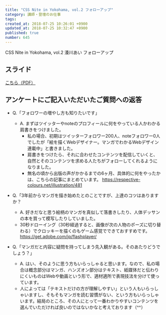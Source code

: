 ```yaml
---
title: "CSS Nite in Yokohama, vol.2 フォローアップ"
category: 講師・登壇のお仕事
tags: 
created_at: 2018-07-25 10:26:01 +0900
updated_at: 2018-07-25 10:32:47 +0900
published: true
number: 645
---
```


CSS Nite in Yokohama, vol.2  湊川あい フォローアップ

## スライド
[こちら（PDF）](https://www.dropbox.com/s/h5tpgaa7pvrod51/%E3%80%90%E3%83%95%E3%82%A9%E3%83%AD%E3%83%BC%E3%82%A2%E3%83%83%E3%83%97%E7%94%A8%E3%82%B9%E3%83%A9%E3%82%A4%E3%83%89%E3%80%91%E6%B9%8A%E5%B7%9D%E3%81%82%E3%81%84_Google%E3%82%B5%E3%83%BC%E3%83%81%E3%82%B3%E3%83%B3%E3%82%BD%E3%83%BC%E3%83%AB%2BSNS%E3%82%92%E9%A7%86%E4%BD%BF%E3%81%97%E3%81%9F%E3%80%81%E8%AA%AD%E3%81%BE%E3%82%8C%E3%82%8B%E3%82%B3%E3%83%B3%E3%83%86%E3%83%B3%E3%83%84%E3%81%AE%E4%BD%9C%E3%82%8A%E6%96%B9.pdf?dl=0)

## アンケートにご記入いただいたご質問への返答
- Q.「フォロワーの増やし方も知りたいです」
    - A. まずはツイッターやnoteのプロフィールに何をやっている人かわかる肩書きをつけました。
        - 私の場合、初期はツイッターフォロワー200人、noteフォロワー0人でしたが「絵を描くWebデザイナー。マンガでわかるWebデザイン連載中」と書きました。
        - 肩書きをつけたら、それに合わせたコンテンツを配信していくと、自然とそのコンテンツを求める人たちがフォローしてくれるようになりました。
        - 無名の頃から出版の声がかかるまでの6ヶ月、具体的に何をやったかは、こちらの記事にまとめています。 https://respective-colours.net/illustration/481

- Q.「3年前からマンガを描き始めたとのことですが、上達のコツはありますか？
    - A. 好きだなと思う絵柄のマンガを真似して落書きしたり、人体デッサンの本を買って模写したりしていました。
    - 30秒ドローイング（30秒経過すると、画像が次の人物のポーズに切り替わる）でクロッキーを描くのもゲーム感覚でできておすすめです。 https://get.adobe.com/jp/flashplayer/

- Q.「マンガだと内容に疑問を持ってしまう先入観がある。そのあたりどうでしょう？」
    - A.  はい、そのように思う方もいらっしゃると思います。なので、私の場合は概念部分はマンガ、ハンズオン部分はテキスト、紙媒体だと伝わりにくいものはWebや動画という形で、適材適所で表現技法を分けて使っています。
    - 人によっては「テキストだけの方が理解しやすい」という人もいらっしゃいますし、そもそもマンガを読む習慣がない、という方もいらっしゃいます。結局のところ、その人にとって一番わかりやすいコンテンツを選んでいただければ良いのではないかなと考えております（^^）
